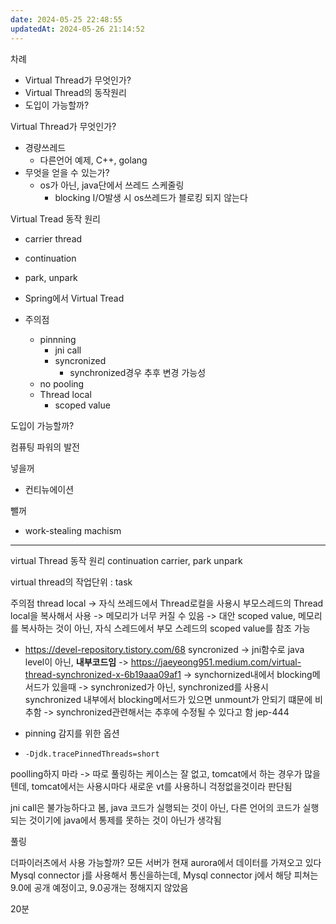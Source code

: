 ```yaml
---
date: 2024-05-25 22:48:55
updatedAt: 2024-05-26 21:14:52
---
```

차례
- Virtual Thread가 무엇인가?
- Virtual Thread의 동작원리
- 도입이 가능할까?

Virtual Thread가 무엇인가?
- 경량쓰레드
	- 다른언어 예제, C++, golang
- 무엇을 얻을 수 있는가?
	- os가 아닌, java단에서 쓰레드 스케줄링
		- blocking I/O발생 시 os쓰레드가 블로킹 되지 않는다

Virtual Tread 동작 원리
- carrier thread
- continuation
- park, unpark

- Spring에서 Virtual Tread

- 주의점
	- pinnning
		- jni call
		- syncronized
			- synchronized경우 추후 변경 가능성
	- no pooling 
	- Thread local
		- scoped value

도입이 가능할까?


컴퓨팅 파워의 발전


넣을꺼
- 컨티뉴에이션

뺄꺼
- work-stealing machism

---

virtual Thread 동작 원리
continuation
carrier, 
park unpark

virtual thread의 작업단위 : task

주의점
thread local
-> 자식 쓰레드에서 Thread로컬을 사용시 부모스레드의 Thread local을 복사해서 사용
-> 메모리가 너무 커질 수 있음
-> 대안 scoped value, 메모리를 복사하는 것이 아닌, 자식 스레드에서 부모 스레드의 scoped value를 참조 가능
- https://devel-repository.tistory.com/68
syncronized
-> jni함수로 java level이 아닌, **내부코드임**
-> https://jaeyeong951.medium.com/virtual-thread-synchronized-x-6b19aaa09af1
-> synchornized내에서 blocking메서드가 있을때
-> synchronized가 아닌, synchronized를 사용시 synchronized 내부에서 blocking메서드가 있으면 unmount가 안되기 떄문에 비추함
-> synchronized관련해서는 추후에 수정될 수 있다고 함 jep-444

- pinning 감지를 위한 옵션
- `-Djdk.tracePinnedThreads=short`


poolling하지 마라
-> 따로 풀링하는 케이스는 잘 없고, tomcat에서 하는 경우가 많을텐데, tomcat에서는 사용시마다 새로운 vt를 사용하니 걱정없을것이라 판단됨

jni call은 불가능하다고 봄, java 코드가 실행되는 것이 아닌, 다른 언어의 코드가 실행되는 것이기에 java에서 통제를 못하는 것이 아닌가 생각됨


풀링

더파이러츠에서 사용 가능할까?
모든 서버가 현재 aurora에서 데이터를 가져오고 있다
Mysql connector j를 사용해서 통신을하는데, Mysql connector j에서 해당 피쳐는 9.0에 공개 예정이고, 9.0공개는 정해지지 않았음







20분
